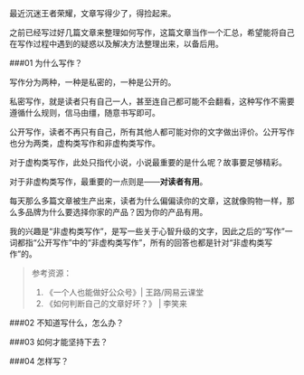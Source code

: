 最近沉迷王者荣耀，文章写得少了，得捡起来。

之前已经写过好几篇文章来整理如何写作，这篇文章当作一个汇总，希望能将自己在写作过程中遇到的疑惑以及解决方法整理出来，以备后用。

###01 为什么写作？

写作分为两种，一种是私密的，一种是公开的。

私密写作，就是读者只有自己一人，甚至连自己都可能不会翻看，这种写作不需要遵循什么规则，信马由缰，随意书写即可。

公开写作，读者不再只有自己，所有其他人都可能对你的文字做出评价。公开写作也分为两类，虚构类写作和非虚构类写作。

对于虚构类写作，此处只指代小说，小说最重要的是什么呢？故事要足够精彩。

对于非虚构类写作，最重要的一点则是——**对读者有用**。

每天那么多篇文章被生产出来，读者为什么偏偏读你的文章，这就像购物一样，那么多品牌为什么要选择你家的产品？因为你的产品有用。

我的兴趣是“非虚构类写作”，是写一些关于心智升级的文字，因此之后的“写作”一词都指“公开写作”中的“非虚构类写作”，所有的回答也都是针对“非虚构类写作”的。

> 参考资源： 
>1. 《一个人也能做好公众号》| 王路/网易云课堂
>2. 《如何判断自己的文章好坏？》 | 李笑来


###02 不知道写什么，怎么办？




###03 如何才能坚持下去？




###04 怎样写？



###

